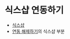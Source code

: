 # 식스샵 연동하기

* [식스샵](https://help.stibee.com/hc/ko/articles/4756493115407-%EC%8B%9D%EC%8A%A4%EC%83%B5-%EC%97%B0%EB%8F%99%ED%95%98%EA%B8%B0)
* [연동 해제하기](https://help.stibee.com/hc/ko/articles/4756493906575-%EC%97%B0%EB%8F%99-%ED%95%B4%EC%A0%9C%ED%95%98%EA%B8%B0)의 식스샵 부분
